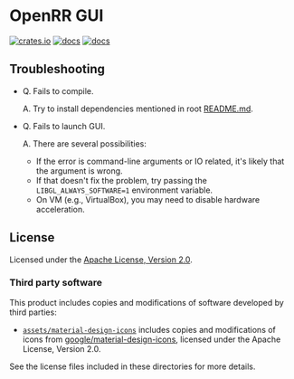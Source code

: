 # OpenRR GUI

[![crates.io](https://img.shields.io/crates/v/openrr-gui.svg)](https://crates.io/crates/openrr-gui) [![docs](https://docs.rs/openrr-gui/badge.svg)](https://docs.rs/openrr-gui) [![docs](https://img.shields.io/badge/docs-main-blue)](https://openrr.github.io/openrr/openrr_gui)

## Troubleshooting

- Q. Fails to compile.

  A. Try to install dependencies mentioned in root [README.md](../README.md).

- Q. Fails to launch GUI.

  A. There are several possibilities:

  - If the error is command-line arguments or IO related, it's likely that the argument is wrong.
  - If that doesn't fix the problem, try passing the `LIBGL_ALWAYS_SOFTWARE=1` environment variable.
  - On VM (e.g., VirtualBox), you may need to disable hardware acceleration.

## License

Licensed under the [Apache License, Version 2.0](https://github.com/openrr/openrr/blob/main/LICENSE).

### Third party software

This product includes copies and modifications of software developed by third parties:

- [`assets/material-design-icons`](assets/material-design-icons) includes copies and modifications of icons from [google/material-design-icons](https://github.com/google/material-design-icons), licensed under the Apache License, Version 2.0.

See the license files included in these directories for more details.

